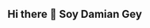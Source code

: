## Hi there 👋 Soy Damian Gey

<!--
**DamianCode28/DamianCode28** is a ✨ _special_ ✨ repository because its `README.md` (this file) appears on your GitHub profile.

Here are some ideas to get you started:

- 🔭 I’m currently working on ...
- 🌱 I’m currently learning Javascript, ReactJS, NodeJS, Angular, SQLserver
- 💬 Ask me about ...
- 📫 How to reach me: damignr02@gmail.com

-->
